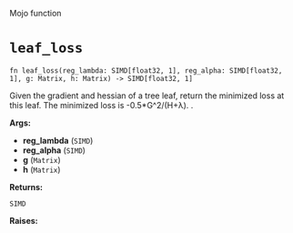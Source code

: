 Mojo function

# `leaf_loss`

```mojo
fn leaf_loss(reg_lambda: SIMD[float32, 1], reg_alpha: SIMD[float32, 1], g: Matrix, h: Matrix) -> SIMD[float32, 1]
```

Given the gradient and hessian of a tree leaf, return the minimized loss at this leaf. The minimized loss is -0.5*G^2/(H+λ). .

**Args:**

- **reg_lambda** (`SIMD`)
- **reg_alpha** (`SIMD`)
- **g** (`Matrix`)
- **h** (`Matrix`)

**Returns:**

`SIMD`

**Raises:**

